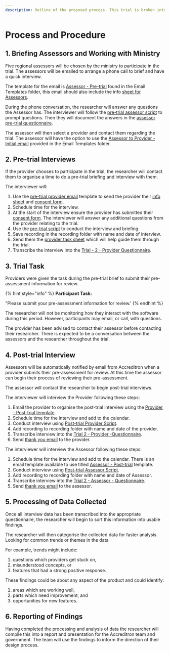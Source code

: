 ```yaml
---
description: Outline of the proposed process. This trial is broken into six steps.
---
```


# Process and Procedure

## 1. Briefing Assessors and Working with Ministry

Five regional assessors will be chosen by the ministry to participate in the trial. The assessors will be emailed to arrange a phone call to brief and have a quick interview.  
  
The template for the email is [Assessor - Pre-trial](https://drive.google.com/open?id=1G2aZbrwYBIwCmUHp-1zdURYYTOilfzst0xLmZTxtd7Y) found in the Email Templates folder, this email should also include the info [sheet for Assessors](https://docs.google.com/document/d/1_23bP3tsxABls6Jiq7XzXAjaqU0N6wC-z0wUUiO_BBM/edit?usp=sharing).

During the phone conversation, the researcher will answer any questions the Assessor has. The interviewer will follow the [pre-trial assessor script](https://docs.google.com/document/d/1aM5VJt1TPb4UBqKwGdfbKzvtW5V3BSwkg8IsSTaLmsU/edit?usp=sharing) to prompt questions. Then they will document the answers in the [assessor pre-trial questionnaire](https://docs.google.com/forms/d/1WzUP57MKHUzUBWlnmubZmmtyt20U3pV1o8PF21N-NzM/edit).  

The assessor will then select a provider and contact them regarding the trial. The assessor will have the option to use the [Assessor to Provider - Initial email](https://docs.google.com/document/d/1btNPXUXaoDOT5TlpMiaGnV5v6fnQjFlBwv_xZVzsO_4/edit) provided in the Email Templates folder.

## 2. Pre-trial Interviews

If the provider chooses to participate in the trial, the researcher will contact them to organise a time to do a pre-trial briefing and interview with them.

The interviewer will:

1. Use the [pre-trial provider email](https://docs.google.com/document/d/172j8rnbV1X8ASA_DLuK4MnDnAIV2MYyEs1FsrCYLtRY/edit) template to send the provider their [info sheet](https://docs.google.com/document/d/1m83k7wXA2zF2QAnedlF_uIx1RoxmQy5asyWWG74tq7g/edit#heading=h.5lsn9qefmda6) and [consent form](https://docs.google.com/forms/d/1rRqIPyZHfjRSOxvEhagZfQJfxS6EIVoLLVX-dFduzi4/prefill).
2. Schedule time for the interview.
3. At the start of the interview ensure the provider has submitted their [consent form](https://docs.google.com/forms/d/1rRqIPyZHfjRSOxvEhagZfQJfxS6EIVoLLVX-dFduzi4/prefill). The interviewer will answer any additional questions from the provider relating to the trial.
4. Use the [pre-trial script](https://docs.google.com/document/d/11oLwJH7j5XflbOX_5mTJ5-l4LEXlFVX3GsVhWaxo8Q4/edit) to conduct the interview and briefing.
5. Save recording in the recording folder with name and date of interview.
6. Send them the [provider task sheet](https://docs.google.com/document/d/1hmGXGMnzggOpBBKFa3LDc9Eyp2msaOHDKFEqe3Nlq4Y/edit#heading=h.2qphzkv4obng) which will help guide them through the trial.
7. Transcribe the interview into the [Trial - 2 - Provider Questionnaire](https://docs.google.com/forms/d/1QccvaQMu_6xRLv7qCVW4cHskvk6NIXWK3dPQJ8FHPZQ/edit).

## 3. Trial Task

Providers were given the task during the pre-trial brief to submit their pre-assessment information for review.

{% hint style="info" %}
**Participant Task:**

"Please submit your pre-assessment information for review.'
{% endhint %}

The researcher will not be monitoring how they interact with the software during this period. However, participants may email, or call, with questions.  
  
The provider has been advised to contact their assessor before contacting their researcher. There is expected to be a conversation between the assessors and the researcher throughout the trial.

## 4. Post-trial Interview

Assessors will be automatically notified by email from Accreditron when a provider submits their pre-assessment for review. At this time the assessor can begin their process of reviewing their pre-assessment.

The assessor will contact the researcher to begin post-trial interviews.

The interviewer will interview the Provider following these steps:

1. Email the provider to organise the post-trial interview using the [Provider - Post-trial template](https://docs.google.com/document/d/1TsZkpbmlfo9YD9Mp5qmvO8XhgjUnZfGH4Wy-OlgLWBg/edit).
2. Schedule time for the interview and add to the calendar.
3. Conduct interview using [Post-trial Provider Script](https://docs.google.com/document/d/1eBMcwHFG14ytJlktgjWVwqZr9fnDdlYTgbDayj_fB0A/edit).
4. Add recording to recording folder with name and date of the provider.
5. Transcribe interview into the [Trial 2 - Provider -Questionnaire](https://docs.google.com/forms/d/1QccvaQMu_6xRLv7qCVW4cHskvk6NIXWK3dPQJ8FHPZQ/edit).
6. Send [thank you email](https://docs.google.com/document/d/1vd9DKePJAusRFw0YearF2gT9-hAs2b2VtcgvMnWWOkI/edit) to the provider.

The interviewer will interview the Assessor following these steps:

1. Schedule time for the interview and add to the calendar. There is an email template available to use titled [Assessor - Post-trial](https://docs.google.com/document/d/1uF8KHRC9Cr4wHojnIs5YxI-PTl8oqaQuqtkKcV1UCOw/edit) template.
2. Conduct interview using [Post-trial Assessor Script](https://docs.google.com/document/d/1cUHTK1DtAdqTyHnlBEzxvRnQA9hmX3-Kc8tYblmts0k/edit).
3. Add recording to recording folder with name and date of Assessor.
4. Transcribe interview into the [Trial 2 - Assessor - Questionnaire](https://docs.google.com/forms/u/1/d/1HOpEC3ZJc1ETn2VDu66ZHrHKwsbKryYOnF9DCWyXjCc/edit?usp=drive_web).
5. Send [thank you email](https://docs.google.com/document/d/1Xg0pHo55D3gGGlN7BkmnwE3XspMHsxQrnlo6Sy4Sy-k/edit) to the assessor.

## 5. Processing of Data Collected

Once all interview data has been transcribed into the appropriate questionnaire, the researcher will begin to sort this information into usable findings.  


The researcher will then categorise the collected data for faster analysis. Looking for common trends or themes in the data  
  
For example, trends might include:

1. questions which providers get stuck on,
2. misunderstood concepts, or
3. features that had a strong positive response.

These findings could be about any aspect of the product and could identify:

1. areas which are working well,
2. parts which need improvement, and
3. opportunities for new features.

## 6. Reporting of Findings

Having completed the processing and analysis of data the researcher will compile this into a report and presentation for the Accreditron team and government. The team will use the findings to inform the direction of their design process.



